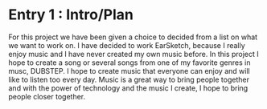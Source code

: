 # Entry 1 : Intro/Plan
<p> 
For this project we have been given a choice to decided from a list
on what we want to work on. I have decided to work EarSketch, because I 
really enjoy music and I have never created my own music before. In this
project I hope to create a song or several songs from one of my favorite genres
in musc, DUBSTEP. I hope to create music that everyone can enjoy and will like
to listen too every day. Music is a great way to bring people together and 
with the power of technology and the music I create, I hope to bring people
closer together.
</p>